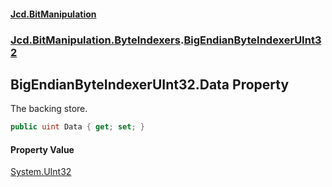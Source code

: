#### [Jcd.BitManipulation](index.md 'index')

### [Jcd.BitManipulation.ByteIndexers](Jcd.BitManipulation.ByteIndexers.md 'Jcd.BitManipulation.ByteIndexers').[BigEndianByteIndexerUInt32](Jcd.BitManipulation.ByteIndexers.BigEndianByteIndexerUInt32.md 'Jcd.BitManipulation.ByteIndexers.BigEndianByteIndexerUInt32')

## BigEndianByteIndexerUInt32.Data Property

The backing store.

```csharp
public uint Data { get; set; }
```

#### Property Value

[System.UInt32](https://docs.microsoft.com/en-us/dotnet/api/System.UInt32 'System.UInt32')